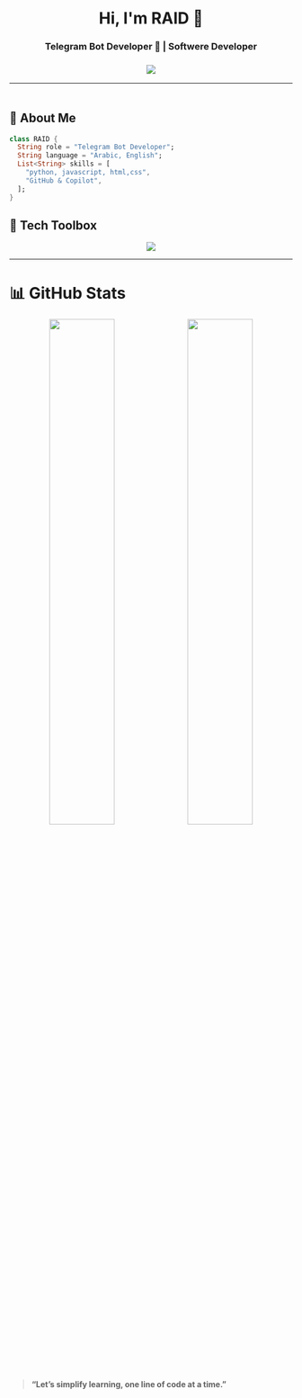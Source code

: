 <h1 align="center">Hi, I'm RAID  👋</h1>
<h3 align="center">Telegram Bot Developer 🧠 | Softwere Developer <h3/>

<p align="center">
  <!-- <a href="https://instagram.com/ahmed.aaddel"><img src="https://img.shields.io/badge/@ahmed.aaddel-E4405F?style=for-the-badge&logo=instagram&logoColor=white" /></a> -->
  <a href="https://www.youtube.com/@RAIDCODE/videos/?sub_confirmation=1"><img src="https://img.shields.io/badge/YouTube-RAIDCODE-FF0000?style=for-the-badge&logo=youtube&logoColor=white" /></a>
</p>

---

<img src="https://media.giphy.com/media/3o7abKhOpu0NwenH3O/giphy.gif" width="100%" height="3px" />

## 🚀 About Me

```dart
class RAID {
  String role = "Telegram Bot Developer";
  String language = "Arabic, English";
  List<String> skills = [
    "python, javascript, html,css",
    "GitHub & Copilot",
  ];
}
```

## 🧰 Tech Toolbox

<p align="center">
  <img src="https://skillicons.dev/icons?i=javascript,,typescript,html,css,react,fastapi,redis,sqlite,mongodb,python,vscode,github,figma,git,bash" />
</p>

---

# 📊 GitHub Stats

<p align="center">
  <img src="https://github-readme-stats.vercel.app/api?username=radfx-2&show_icons=true&theme=tokyonight&hide_border=true&border_radius=10" width="48%" />
  <img src="https://github-readme-streak-stats.herokuapp.com/?user=radfx-2&theme=tokyonight&hide_border=true&border_radius=10" width="48%" />
</p>




> **“Let’s simplify learning, one line of code at a time.”**

